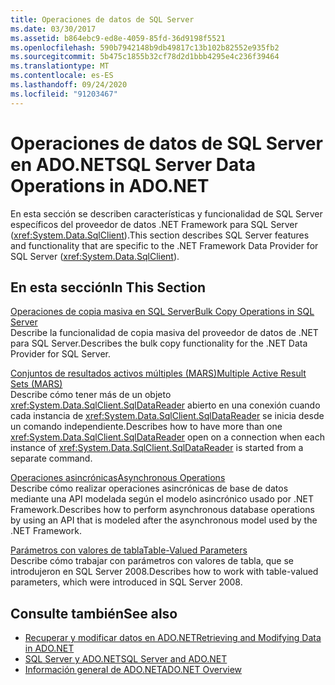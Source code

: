 ```yaml
---
title: Operaciones de datos de SQL Server
ms.date: 03/30/2017
ms.assetid: b864ebc9-ed8e-4059-85fd-36d9198f5521
ms.openlocfilehash: 590b7942148b9db49817c13b102b82552e935fb2
ms.sourcegitcommit: 5b475c1855b32cf78d2d1bbb4295e4c236f39464
ms.translationtype: MT
ms.contentlocale: es-ES
ms.lasthandoff: 09/24/2020
ms.locfileid: "91203467"
---
```

# <a name="sql-server-data-operations-in-adonet"></a><span data-ttu-id="36a90-102">Operaciones de datos de SQL Server en ADO.NET</span><span class="sxs-lookup"><span data-stu-id="36a90-102">SQL Server Data Operations in ADO.NET</span></span>

<span data-ttu-id="36a90-103">En esta sección se describen características y funcionalidad de SQL Server específicos del proveedor de datos .NET Framework para SQL Server (<xref:System.Data.SqlClient>).</span><span class="sxs-lookup"><span data-stu-id="36a90-103">This section describes SQL Server features and functionality that are specific to the .NET Framework Data Provider for SQL Server (<xref:System.Data.SqlClient>).</span></span>  
  
## <a name="in-this-section"></a><span data-ttu-id="36a90-104">En esta sección</span><span class="sxs-lookup"><span data-stu-id="36a90-104">In This Section</span></span>  

 [<span data-ttu-id="36a90-105">Operaciones de copia masiva en SQL Server</span><span class="sxs-lookup"><span data-stu-id="36a90-105">Bulk Copy Operations in SQL Server</span></span>](bulk-copy-operations-in-sql-server.md)  
 <span data-ttu-id="36a90-106">Describe la funcionalidad de copia masiva del proveedor de datos de .NET para SQL Server.</span><span class="sxs-lookup"><span data-stu-id="36a90-106">Describes the bulk copy functionality for the .NET Data Provider for SQL Server.</span></span>  
  
 [<span data-ttu-id="36a90-107">Conjuntos de resultados activos múltiples (MARS)</span><span class="sxs-lookup"><span data-stu-id="36a90-107">Multiple Active Result Sets (MARS)</span></span>](multiple-active-result-sets-mars.md)  
 <span data-ttu-id="36a90-108">Describe cómo tener más de un objeto <xref:System.Data.SqlClient.SqlDataReader> abierto en una conexión cuando cada instancia de <xref:System.Data.SqlClient.SqlDataReader> se inicia desde un comando independiente.</span><span class="sxs-lookup"><span data-stu-id="36a90-108">Describes how to have more than one <xref:System.Data.SqlClient.SqlDataReader> open on a connection when each instance of <xref:System.Data.SqlClient.SqlDataReader> is started from a separate command.</span></span>  
  
 [<span data-ttu-id="36a90-109">Operaciones asincrónicas</span><span class="sxs-lookup"><span data-stu-id="36a90-109">Asynchronous Operations</span></span>](asynchronous-operations.md)  
 <span data-ttu-id="36a90-110">Describe cómo realizar operaciones asincrónicas de base de datos mediante una API modelada según el modelo asincrónico usado por .NET Framework.</span><span class="sxs-lookup"><span data-stu-id="36a90-110">Describes how to perform asynchronous database operations by using an API that is modeled after the asynchronous model used by the .NET Framework.</span></span>  
  
 [<span data-ttu-id="36a90-111">Parámetros con valores de tabla</span><span class="sxs-lookup"><span data-stu-id="36a90-111">Table-Valued Parameters</span></span>](table-valued-parameters.md)  
 <span data-ttu-id="36a90-112">Describe cómo trabajar con parámetros con valores de tabla, que se introdujeron en SQL Server 2008.</span><span class="sxs-lookup"><span data-stu-id="36a90-112">Describes how to work with table-valued parameters, which were introduced in SQL Server 2008.</span></span>  
  
## <a name="see-also"></a><span data-ttu-id="36a90-113">Consulte también</span><span class="sxs-lookup"><span data-stu-id="36a90-113">See also</span></span>

- [<span data-ttu-id="36a90-114">Recuperar y modificar datos en ADO.NET</span><span class="sxs-lookup"><span data-stu-id="36a90-114">Retrieving and Modifying Data in ADO.NET</span></span>](../retrieving-and-modifying-data.md)
- [<span data-ttu-id="36a90-115">SQL Server y ADO.NET</span><span class="sxs-lookup"><span data-stu-id="36a90-115">SQL Server and ADO.NET</span></span>](index.md)
- [<span data-ttu-id="36a90-116">Información general de ADO.NET</span><span class="sxs-lookup"><span data-stu-id="36a90-116">ADO.NET Overview</span></span>](../ado-net-overview.md)
